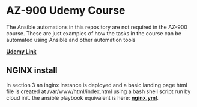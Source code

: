 # AZ-900 Udemy Course

The Ansible automations in this repository are not required in the AZ-900 course. These are just examples of how the tasks in the course can be automated using Ansible and other automation tools

**[Udemy Link](https://www.udemy.com/course/azure-certification-az-900-azure-fundamentals/
)**

## NGINX install

In section 3 an inginx instance is deployed and a basic landing page html file is created at /var/www/html/index.html using a bash shell script run by cloud init.
the ansible playbook equivalent is here: **[nginx.yml](https://github.com/alfred-c-scott/az-900/blob/master/nginx.yml)**.
